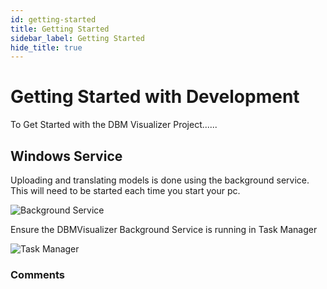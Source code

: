 ```yaml
---
id: getting-started
title: Getting Started
sidebar_label: Getting Started
hide_title: true
---
```


# Getting Started with Development

To Get Started with the DBM Visualizer Project......

## Windows Service

Uploading and translating models is done using the background service. This will need to be started each time you start your pc.

![Background Service](/img/api/services.png)

Ensure the DBMVisualizer Background Service is running in Task Manager

![Task Manager](/img/api/task-manager.png)

### Comments
